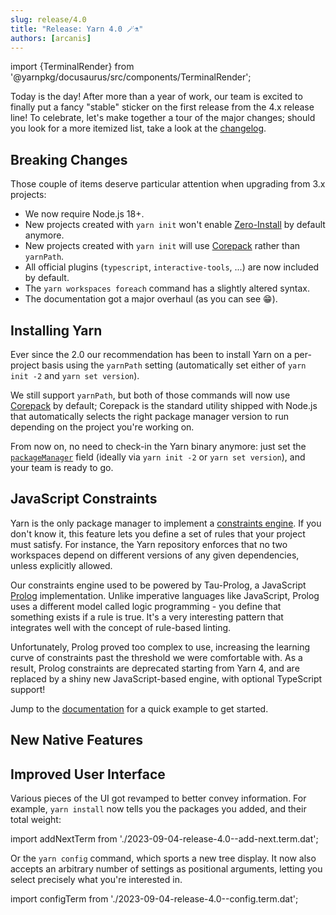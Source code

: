 ```yaml
---
slug: release/4.0
title: "Release: Yarn 4.0 🪄⚗️"
authors: [arcanis]
---
```


import {TerminalRender} from '@yarnpkg/docusaurus/src/components/TerminalRender';

Today is the day! After more than a year of work, our team is excited to finally put a fancy "stable" sticker on the first release from the 4.x release line! To celebrate, let's make together a tour of the major changes; should you look for a more itemized list, take a look at the [changelog](/advanced/changelog#400).

## Breaking Changes

Those couple of items deserve particular attention when upgrading from 3.x projects:

- We now require Node.js 18+.
- New projects created with `yarn init` won't enable [Zero-Install](http://localhost:3000/features/caching#zero-installs) by default anymore.
- New projects created with `yarn init` will use [Corepack](https://nodejs.org/api/corepack.html) rather than `yarnPath`.
- All official plugins (`typescript`, `interactive-tools`, ...) are now included by default.
- The `yarn workspaces foreach` command has a slightly altered syntax.
- The documentation got a major overhaul (as you can see 😁).

## Installing Yarn

Ever since the 2.0 our recommendation has been to install Yarn on a per-project basis using the `yarnPath` setting (automatically set either of `yarn init -2` and `yarn set version`).

We still support `yarnPath`, but both of those commands will now use [Corepack](https://nodejs.org/api/corepack.html) by default; Corepack is the standard utility shipped with Node.js that automatically selects the right package manager version to run depending on the project you're working on.

From now on, no need to check-in the Yarn binary anymore: just set the [`packageManager`](https://nodejs.org/api/packages.html#packagemanager) field (ideally via `yarn init -2` or `yarn set version`), and your team is ready to go.

## JavaScript Constraints

Yarn is the only package manager to implement a [constraints engine](http://localhost:3000/features/constraints). If you don't know it, this feature lets you define a set of rules that your project must satisfy. For instance, the Yarn repository enforces that no two workspaces depend on different versions of any given dependencies, unless explicitly allowed.

Our constraints engine used to be powered by Tau-Prolog, a JavaScript [Prolog](https://en.wikipedia.org/wiki/Prolog#Rules_and_facts) implementation. Unlike imperative languages like JavaScript, Prolog uses a different model called logic programming - you define that something exists if a rule is true. It's a very interesting pattern that integrates well with the concept of rule-based linting.

Unfortunately, Prolog proved too complex to use, increasing the learning curve of constraints past the threshold we were comfortable with. As a result, Prolog constraints are deprecated starting from Yarn 4, and are replaced by a shiny new JavaScript-based engine, with optional TypeScript support!

Jump to the [documentation](/features/constraints#putting-it-all-together) for a quick example to get started.

## New Native Features



## Improved User Interface

Various pieces of the UI got revamped to better convey information. For example, `yarn install` now tells you the packages you added, and their total weight:

import addNextTerm from './2023-09-04-release-4.0--add-next.term.dat';

<TerminalRender content={addNextTerm}/>

Or the `yarn config` command, which sports a new tree display. It now also accepts an arbitrary number of settings as positional arguments, letting you select precisely what you're interested in.

import configTerm from './2023-09-04-release-4.0--config.term.dat';

<TerminalRender content={configTerm}/>
